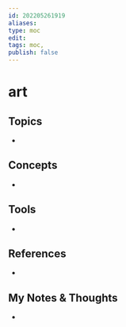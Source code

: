 ```yaml
---
id: 202205261919
aliases:
type: moc
edit: 
tags: moc, 
publish: false
---
```

# art

## Topics
- 

## Concepts
-

## Tools
- 

## References
-

## My Notes & Thoughts
- 





